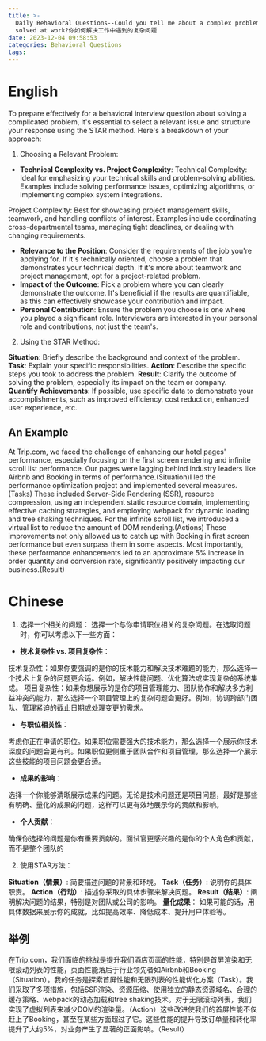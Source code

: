 ```yaml
---
title: >-
  Daily Behavioral Questions--Could you tell me about a complex problem you
  solved at work?你如何解决工作中遇到的复杂问题
date: 2023-12-04 09:58:53
categories: Behavioral Questions
tags: 
---
```

# English 
To prepare effectively for a behavioral interview question about solving a complicated problem, it's essential to select a relevant issue and structure your response using the STAR method. Here's a breakdown of your approach:
1. Choosing a Relevant Problem:

- **Technical Complexity vs. Project Complexity**:
Technical Complexity: Ideal for emphasizing your technical skills and problem-solving abilities. Examples include solving performance issues, optimizing algorithms, or implementing complex system integrations.

Project Complexity: Best for showcasing project management skills, teamwork, and handling conflicts of interest. Examples include coordinating cross-departmental teams, managing tight deadlines, or dealing with changing requirements.
- **Relevance to the Position**:
Consider the requirements of the job you're applying for. If it's technically oriented, choose a problem that demonstrates your technical depth. If it's more about teamwork and project management, opt for a project-related problem.
- **Impact of the Outcome**:
Pick a problem where you can clearly demonstrate the outcome. It's beneficial if the results are quantifiable, as this can effectively showcase your contribution and impact.
- **Personal Contribution**:
Ensure the problem you choose is one where you played a significant role. Interviewers are interested in your personal role and contributions, not just the team's.

2. Using the STAR Method:

**Situation**: Briefly describe the background and context of the problem.
**Task**: Explain your specific responsibilities.
**Action**: Describe the specific steps you took to address the problem.
**Result**: Clarify the outcome of solving the problem, especially its impact on the team or company.
**Quantify Achievements**: If possible, use specific data to demonstrate your accomplishments, such as improved efficiency, cost reduction, enhanced user experience, etc.

## An Example
At Trip.com, we faced the challenge of enhancing our hotel pages' performance, especially focusing on the first screen rendering and infinite scroll list performance. Our pages were lagging behind industry leaders like Airbnb and Booking in terms of performance.(Situation)I led the performance optimization project and implemented several measures.(Tasks) These included Server-Side Rendering (SSR), resource compression, using an independent static resource domain, implementing effective caching strategies, and employing webpack for dynamic loading and tree shaking techniques. For the infinite scroll list, we introduced a virtual list to reduce the amount of DOM rendering.(Actions) These improvements not only allowed us to catch up with Booking in first screen performance but even surpass them in some aspects. Most importantly, these performance enhancements led to an approximate 5% increase in order quantity and conversion rate, significantly positively impacting our business.(Result)
# Chinese
1. 选择一个相关的问题： 选择一个与你申请职位相关的复杂问题。在选取问题时，你可以考虑以下一些方面：
- **技术复杂性 vs. 项目复杂性**：

技术复杂性：如果你要强调的是你的技术能力和解决技术难题的能力，那么选择一个技术上复杂的问题更合适。例如，解决性能问题、优化算法或实现复杂的系统集成。
项目复杂性：如果你想展示的是你的项目管理能力、团队协作和解决多方利益冲突的能力，那么选择一个项目管理上的复杂问题会更好。例如，协调跨部门团队、管理紧迫的截止日期或处理变更的需求。

- **与职位相关性**：

考虑你正在申请的职位。如果职位需要强大的技术能力，那么选择一个展示你技术深度的问题会更有利。如果职位更侧重于团队合作和项目管理，那么选择一个展示这些技能的项目问题会更合适。

- **成果的影响**：

选择一个你能够清晰展示成果的问题。无论是技术问题还是项目问题，最好是那些有明确、量化的成果的问题，这样可以更有效地展示你的贡献和影响。

- **个人贡献**：

确保你选择的问题是你有重要贡献的。面试官更感兴趣的是你的个人角色和贡献，而不是整个团队的

2. 使用STAR方法：

**Situation（情景）**: 简要描述问题的背景和环境。
**Task（任务）**: 说明你的具体职责。
**Action（行动）**: 描述你采取的具体步骤来解决问题。
**Result（结果）**: 阐明解决问题的结果，特别是对团队或公司的影响。
**量化成果**： 如果可能的话，用具体数据来展示你的成就，比如提高效率、降低成本、提升用户体验等。
## 举例
在Trip.com，我们面临的挑战是提升我们酒店页面的性能，特别是首屏渲染和无限滚动列表的性能，页面性能落后于行业领先者如Airbnb和Booking（Situation）。我的任务是探索首屏性能和无限列表的性能优化方案（Task）。我们采取了多项措施，包括SSR渲染、资源压缩、使用独立的静态资源域名、合理的缓存策略、webpack的动态加载和tree shaking技术。对于无限滚动列表，我们实现了虚拟列表来减少DOM的渲染量。（Action）这些改进使我们的首屏性能不仅赶上了Booking，甚至在某些方面超过了它。这些性能的提升导致订单量和转化率提升了大约5%，对业务产生了显著的正面影响。（Result）